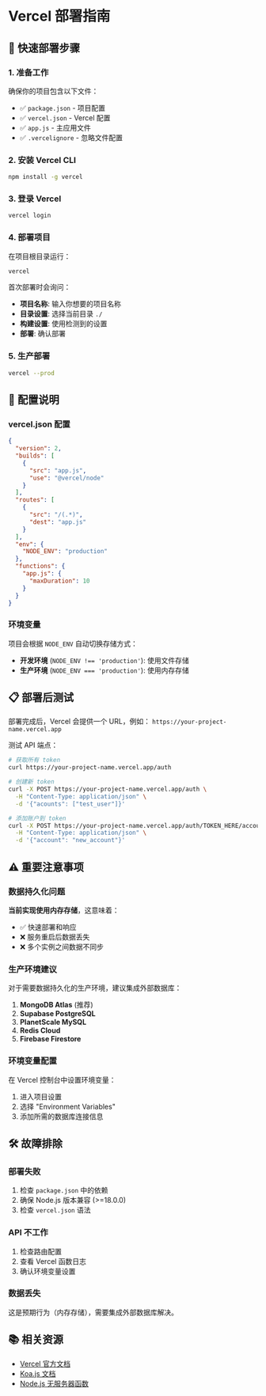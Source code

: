 # Vercel 部署指南

## 🚀 快速部署步骤

### 1. 准备工作

确保你的项目包含以下文件：
- ✅ `package.json` - 项目配置
- ✅ `vercel.json` - Vercel 配置
- ✅ `app.js` - 主应用文件
- ✅ `.vercelignore` - 忽略文件配置

### 2. 安装 Vercel CLI

```bash
npm install -g vercel
```

### 3. 登录 Vercel

```bash
vercel login
```

### 4. 部署项目

在项目根目录运行：

```bash
vercel
```

首次部署时会询问：
- **项目名称**: 输入你想要的项目名称
- **目录设置**: 选择当前目录 `./`
- **构建设置**: 使用检测到的设置
- **部署**: 确认部署

### 5. 生产部署

```bash
vercel --prod
```

## 🔧 配置说明

### vercel.json 配置

```json
{
  "version": 2,
  "builds": [
    {
      "src": "app.js",
      "use": "@vercel/node"
    }
  ],
  "routes": [
    {
      "src": "/(.*)",
      "dest": "app.js"
    }
  ],
  "env": {
    "NODE_ENV": "production"
  },
  "functions": {
    "app.js": {
      "maxDuration": 10
    }
  }
}
```

### 环境变量

项目会根据 `NODE_ENV` 自动切换存储方式：
- **开发环境** (`NODE_ENV !== 'production'`): 使用文件存储
- **生产环境** (`NODE_ENV === 'production'`): 使用内存存储

## 📋 部署后测试

部署完成后，Vercel 会提供一个 URL，例如：
`https://your-project-name.vercel.app`

测试 API 端点：

```bash
# 获取所有 token
curl https://your-project-name.vercel.app/auth

# 创建新 token
curl -X POST https://your-project-name.vercel.app/auth \
  -H "Content-Type: application/json" \
  -d '{"acounts": ["test_user"]}'

# 添加账户到 token
curl -X POST https://your-project-name.vercel.app/auth/TOKEN_HERE/account \
  -H "Content-Type: application/json" \
  -d '{"account": "new_account"}'
```

## ⚠️ 重要注意事项

### 数据持久化问题

**当前实现使用内存存储**，这意味着：
- ✅ 快速部署和响应
- ❌ 服务重启后数据丢失
- ❌ 多个实例之间数据不同步

### 生产环境建议

对于需要数据持久化的生产环境，建议集成外部数据库：

1. **MongoDB Atlas** (推荐)
2. **Supabase PostgreSQL**
3. **PlanetScale MySQL**
4. **Redis Cloud**
5. **Firebase Firestore**

### 环境变量配置

在 Vercel 控制台中设置环境变量：
1. 进入项目设置
2. 选择 "Environment Variables"
3. 添加所需的数据库连接信息

## 🛠️ 故障排除

### 部署失败

1. 检查 `package.json` 中的依赖
2. 确保 Node.js 版本兼容 (>=18.0.0)
3. 检查 `vercel.json` 语法

### API 不工作

1. 检查路由配置
2. 查看 Vercel 函数日志
3. 确认环境变量设置

### 数据丢失

这是预期行为（内存存储），需要集成外部数据库解决。

## 📚 相关资源

- [Vercel 官方文档](https://vercel.com/docs)
- [Koa.js 文档](https://koajs.com/)
- [Node.js 无服务器函数](https://vercel.com/docs/functions/serverless-functions/runtimes/node-js)